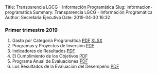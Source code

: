 Title: Transparencia LGCG - Información Programática
Slug: informacion-programatica
Summary: Transparencia LGCG - Información Programática
Author: Secretaría Ejecutiva
Date: 2019-04-30 16:32


### Primer trimestre 2019

1. Gasto por Categoría Programática [PDF](2019-01_03-01-gasto-por-categoria-programatica.pdf) [XLSX](2019-01_03-01-gasto-por-categoria-programatica.xlsx)
2. Programas y Proyectos de Inversión [PDF](2019-01_03-02-programas-y-proyectos-de-inversion.pdf)
3. Indicadores de Resultados [PDF](2019-01_03-03-indicadores-de-resultados.pdf)
4. El Cumplimiento de los Objetivos [PDF](2019-01_03-04-el-cumplimiento-de-los-objetivos.pdf)
5. Programa Anual de Evaluaciones [PDF](2019-01_03-05-programa-anual-de-evaluaciones.pdf)
6. Los Resultados de la Evaluación del Desempeño [PDF](2019-01_03-06-los-resultados-de-la-evaluacion-del-desempeno.pdf)
